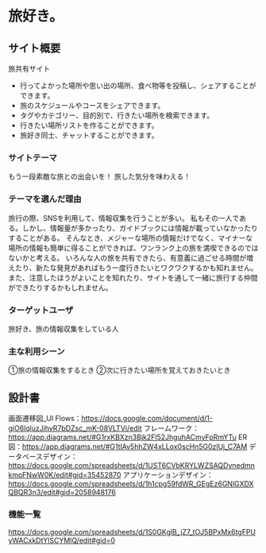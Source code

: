 # 旅好き。

## サイト概要
旅共有サイト
- 行ってよかった場所や思い出の場所、食べ物等を投稿し、シェアすることができます。
- 旅のスケジュールやコースをシェアできます。
- タグやカテゴリー、目的別で、行きたい場所を検索できます。
- 行きたい場所リストを作ることができます。
- 旅好き同士、チャットすることができます。

### サイトテーマ
もう一段素敵な旅との出会いを！
旅した気分を味わえる！

### テーマを選んだ理由
旅行の際、SNSを利用して、情報収集を行うことが多い。
私もその一人である。しかし、情報量が多かったり、ガイドブックには情報が載っていなかったりすることがある。
そんなとき、メジャーな場所の情報だけでなく、マイナーな場所の情報も簡単に得ることができれば、ワンランク上の旅を満喫できるのではないかと考える。
いろんな人の旅を共有できたら、有意義に過ごせる時間が増えたり、新たな発見があればもう一度行きたいとワクワクするかも知れません。また、注意したほうがよいことを知れたり、サイトを通して一緒に旅行する仲間ができたりするかもしれません。

### ターゲットユーザ
旅好き、旅の情報収集をしている人

### 主な利用シーン
 ①旅の情報収集をするとき
 ②次に行きたい場所を覚えておきたいとき

## 設計書
画面遷移図_UI Flows：https://docs.google.com/document/d/1-giO6lqluzJihvR7bDZsc_mK-08VLTVi/edit
フレームワーク：https://app.diagrams.net/#G1rxKBXzn3Bjk2Fl52JhguhACmyFpRmYTu
ER図：https://app.diagrams.net/#G1tlAv5hhZW4xLLox0scHn5G0zlUj_C7AM
データベースデザイン：https://docs.google.com/spreadsheets/d/1UST6CVbKRYLWZSAQDvnedmnkmoFNwW0K/edit#gid=35452870
アプリケーションデザイン：https://docs.google.com/spreadsheets/d/1h1cpg59fdWR_GEgEz6GNlGXDXQBQR3n3/edit#gid=2058948176

### 機能一覧
https://docs.google.com/spreadsheets/d/1S0GKglB_jZ7_tOJ5BPxMx6tgFPUyWACxkDtYlSCYMlQ/edit#gid=0
